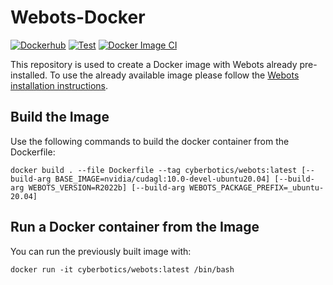 # Webots-Docker
[![Dockerhub](https://img.shields.io/docker/automated/cyberbotics/webots.svg)](https://hub.docker.com/r/cyberbotics/webots)
[![Test](https://github.com/cyberbotics/webots-docker/workflows/Test/badge.svg)](https://github.com/cyberbotics/webots-docker/actions?query=workflow%3ATest)
[![Docker Image CI](https://github.com/cyberbotics/webots-docker/workflows/Docker%20Image%20CI/badge.svg)](https://github.com/cyberbotics/webots-docker/actions?query=workflow%3A%22Docker+Image+CI%22)

This repository is used to create a Docker image with Webots already pre-installed.
To use the already available image please follow the [Webots installation instructions](https://cyberbotics.com/doc/guide/installation-procedure#installing-the-docker-image).

## Build the Image

Use the following commands to build the docker container from the Dockerfile:

```
docker build . --file Dockerfile --tag cyberbotics/webots:latest [--build-arg BASE_IMAGE=nvidia/cudagl:10.0-devel-ubuntu20.04] [--build-arg WEBOTS_VERSION=R2022b] [--build-arg WEBOTS_PACKAGE_PREFIX=_ubuntu-20.04]
```

## Run a Docker container from the Image

You can run the previously built image with:
```
docker run -it cyberbotics/webots:latest /bin/bash
```
